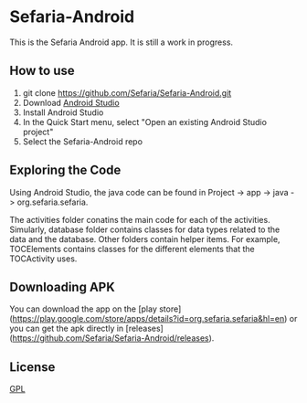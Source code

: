 # Sefaria-Android
This is the Sefaria Android app. It is still a work in progress.

## How to use
1. git clone https://github.com/Sefaria/Sefaria-Android.git
2. Download [Android Studio](http://developer.android.com/sdk/index.html)
3. Install Android Studio
4. In the Quick Start menu, select "Open an existing Android Studio project"
5. Select the Sefaria-Android repo

## Exploring the Code

Using Android Studio, the java code can be found in Project -> app -> java -> org.sefaria.sefaria.

The activities folder conatins the main code for each of the activities. Simularly, database folder contains classes for data types related to the data and the database. Other folders contain helper items. For example, TOCElements contains classes for the different elements that the TOCActivity uses.

## Downloading APK
You can download the app on the [play store] (https://play.google.com/store/apps/details?id=org.sefaria.sefaria&hl=en) or you can get the apk directly in [releases] (https://github.com/Sefaria/Sefaria-Android/releases).

## License

[GPL](http://www.gnu.org/copyleft/gpl.html)
